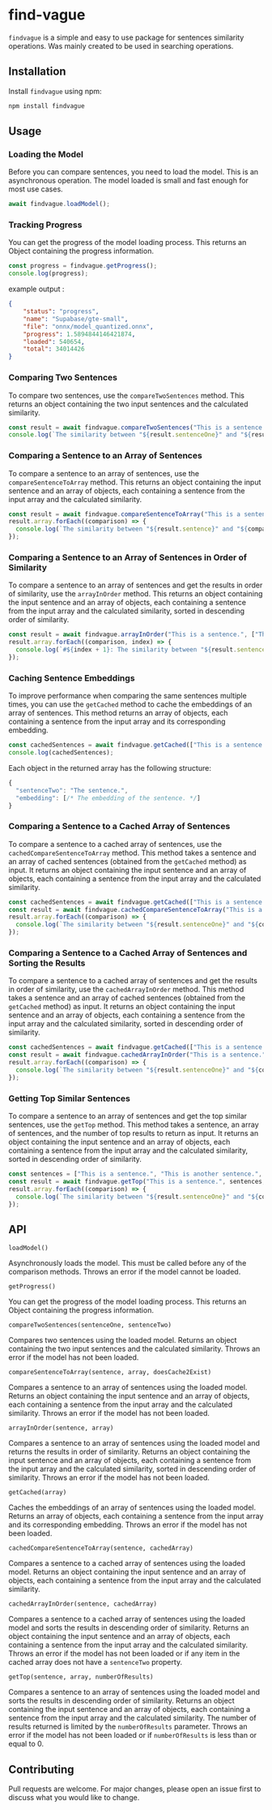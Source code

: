 # find-vague

`findvague` is a simple and easy to use package for sentences similarity operations. Was mainly created to be used in searching operations.

## Installation

Install `findvague` using npm:

```bash
npm install findvague
```

## Usage

### Loading the Model

Before you can compare sentences, you need to load the model. This is an asynchronous operation. The model loaded is small and fast enough for most use cases.

```js
await findvague.loadModel();
```

### Tracking Progress

You can get the progress of the model loading process. This returns an Object containing the progress information.

```js
const progress = findvague.getProgress();
console.log(progress);
```

example output : 

```json
{
    "status": "progress",
    "name": "Supabase/gte-small",
    "file": "onnx/model_quantized.onnx",
    "progress": 1.5894844146421874,
    "loaded": 540654,
    "total": 34014426
}
```

### Comparing Two Sentences

To compare two sentences, use the `compareTwoSentences` method. This returns an object containing the two input sentences and the calculated similarity.

```js
const result = await findvague.compareTwoSentences("This is a sentence.", "This is another sentence.");
console.log(`The similarity between "${result.sentenceOne}" and "${result.sentenceTwo}" is ${result.similarity}.`);
```

### Comparing a Sentence to an Array of Sentences

To compare a sentence to an array of sentences, use the `compareSentenceToArray` method. This returns an object containing the input sentence and an array of objects, each containing a sentence from the input array and the calculated similarity.

```js
const result = await findvague.compareSentenceToArray("This is a sentence.", ["This is another sentence.", "Yet another sentence."], false);
result.array.forEach((comparison) => {
  console.log(`The similarity between "${result.sentence}" and "${comparison.sentence}" is ${comparison.similarity}.`);
});
```

### Comparing a Sentence to an Array of Sentences in Order of Similarity

To compare a sentence to an array of sentences and get the results in order of similarity, use the `arrayInOrder` method. This returns an object containing the input sentence and an array of objects, each containing a sentence from the input array and the calculated similarity, sorted in descending order of similarity.

```js
const result = await findvague.arrayInOrder("This is a sentence.", ["This is another sentence.", "Yet another sentence."]);
result.array.forEach((comparison, index) => {
  console.log(`#${index + 1}: The similarity between "${result.sentence}" and "${comparison.sentence}" is ${comparison.similarity}.`);
});
```

### Caching Sentence Embeddings

To improve performance when comparing the same sentences multiple times, you can use the `getCached` method to cache the embeddings of an array of sentences. This method returns an array of objects, each containing a sentence from the input array and its corresponding embedding.

```js
const cachedSentences = await findvague.getCached(["This is a sentence.", "This is another sentence.", "Yet another sentence."]);
console.log(cachedSentences);
```

Each object in the returned array has the following structure:

```js
{
  "sentenceTwo": "The sentence.",
  "embedding": [/* The embedding of the sentence. */]
}
```

### Comparing a Sentence to a Cached Array of Sentences

To compare a sentence to a cached array of sentences, use the `cachedCompareSentenceToArray` method. This method takes a sentence and an array of cached sentences (obtained from the `getCached` method) as input. It returns an object containing the input sentence and an array of objects, each containing a sentence from the input array and the calculated similarity.

```js
const cachedSentences = await findvague.getCached(["This is a sentence.", "This is another sentence.", "Yet another sentence."]);
const result = await findvague.cachedCompareSentenceToArray("This is a sentence.", cachedSentences);
result.array.forEach((comparison) => {
  console.log(`The similarity between "${result.sentenceOne}" and "${comparison.sentenceTwo}" is ${comparison.alike}.`);
});
```

### Comparing a Sentence to a Cached Array of Sentences and Sorting the Results

To compare a sentence to a cached array of sentences and get the results in order of similarity, use the `cachedArrayInOrder` method. This method takes a sentence and an array of cached sentences (obtained from the `getCached` method) as input. It returns an object containing the input sentence and an array of objects, each containing a sentence from the input array and the calculated similarity, sorted in descending order of similarity.

```js
const cachedSentences = await findvague.getCached(["This is a sentence.", "This is another sentence.", "Yet another sentence."]);
const result = await findvague.cachedArrayInOrder("This is a sentence.", cachedSentences);
result.array.forEach((comparison) => {
  console.log(`The similarity between "${result.sentenceOne}" and "${comparison.sentenceTwo}" is ${comparison.alike}.`);
});
```

### Getting Top Similar Sentences

To compare a sentence to an array of sentences and get the top similar sentences, use the `getTop` method. This method takes a sentence, an array of sentences, and the number of top results to return as input. It returns an object containing the input sentence and an array of objects, each containing a sentence from the input array and the calculated similarity, sorted in descending order of similarity.

```js
const sentences = ["This is a sentence.", "This is another sentence.", "Yet another sentence."];
const result = await findvague.getTop("This is a sentence.", sentences, 2);
result.array.forEach((comparison) => {
  console.log(`The similarity between "${result.sentenceOne}" and "${comparison.sentenceTwo}" is ${comparison.alike}.`);
});
```


## API

`loadModel()`

Asynchronously loads the model. This must be called before any of the comparison methods. Throws an error if the model cannot be loaded.

`getProgress()`

You can get the progress of the model loading process. This returns an Object containing the progress information.

`compareTwoSentences(sentenceOne, sentenceTwo)`

Compares two sentences using the loaded model. Returns an object containing the two input sentences and the calculated similarity. Throws an error if the model has not been loaded.

`compareSentenceToArray(sentence, array, doesCache2Exist)`

Compares a sentence to an array of sentences using the loaded model. Returns an object containing the input sentence and an array of objects, each containing a sentence from the input array and the calculated similarity. Throws an error if the model has not been loaded.

`arrayInOrder(sentence, array)`

Compares a sentence to an array of sentences using the loaded model and returns the results in order of similarity. Returns an object containing the input sentence and an array of objects, each containing a sentence from the input array and the calculated similarity, sorted in descending order of similarity. Throws an error if the model has not been loaded.

`getCached(array)`

Caches the embeddings of an array of sentences using the loaded model. Returns an array of objects, each containing a sentence from the input array and its corresponding embedding. Throws an error if the model has not been loaded.

`cachedCompareSentenceToArray(sentence, cachedArray)`

Compares a sentence to a cached array of sentences using the loaded model. Returns an object containing the input sentence and an array of objects, each containing a sentence from the input array and the calculated similarity.

`cachedArrayInOrder(sentence, cachedArray)`

Compares a sentence to a cached array of sentences using the loaded model and sorts the results in descending order of similarity. Returns an object containing the input sentence and an array of objects, each containing a sentence from the input array and the calculated similarity. Throws an error if the model has not been loaded or if any item in the cached array does not have a `sentenceTwo` property.

`getTop(sentence, array, numberOfResults)`

Compares a sentence to an array of sentences using the loaded model and sorts the results in descending order of similarity. Returns an object containing the input sentence and an array of objects, each containing a sentence from the input array and the calculated similarity. The number of results returned is limited by the `numberOfResults` parameter. Throws an error if the model has not been loaded or if `numberOfResults` is less than or equal to 0.


## Contributing

Pull requests are welcome. For major changes, please open an issue first to discuss what you would like to change.
